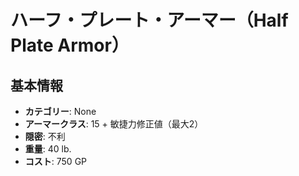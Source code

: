 # ハーフ・プレート・アーマー（Half Plate Armor）

## 基本情報
- **カテゴリー**: None
- **アーマークラス**: 15 + 敏捷力修正値（最大2）
- **隠密**: 不利
- **重量**: 40 lb.
- **コスト**: 750 GP
